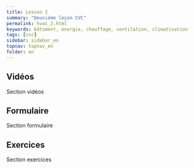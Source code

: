 ```yaml
---
title: Lesson 2
summary: "Deuxième leçon CVC"
permalink: hvac_2.html
keywords: bâtiment, énergie, chauffage, ventilation, climatisation
tags: [cvc]
sidebar: sidebar_en
topnav: topnav_en
folder: en
---
```


## Vidéos

Section vidéos

## Formulaire

Section formulaire

## Exercices

Section exercices
